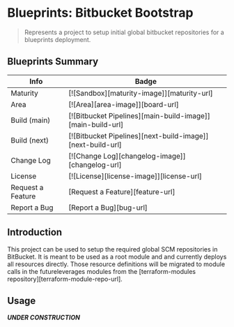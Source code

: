 # Blueprints: Bitbucket Bootstrap

> Represents a project to setup initial global bitbucket repositories for a blueprints 
> deployment.

## Blueprints Summary

| Info              | Badge                                                      |
| ----------------- | ---------------------------------------------------------- |
| Maturity          | [![Sandbox][maturity-image]][maturity-url]                 |
| Area              | [![Area][area-image]][board-url]                           |
| Build (main)      | [![Bitbucket Pipelines][main-build-image]][main-build-url] |
| Build (next)      | [![Bitbucket Pipelines][next-build-image]][next-build-url] |
| Change Log        | [![Change Log][changelog-image]][changelog-url]            |
| License           | [![License][license-image]][license-url]                   |
| Request a Feature | [Request a Feature][feature-url]                           |
| Report a Bug      | [Report a Bug][bug-url]                                    |


## Introduction

This project can be used to setup the required global SCM repositories
in BitBucket. It is meant to be used as a root module and and currently
deploys all resources directly.  Those resource definitions will be 
migrated to module calls in the futureleverages modules from the
[terraform-modules repository][terraform-module-repo-url].

  
## Usage

***UNDER CONSTRUCTION***
